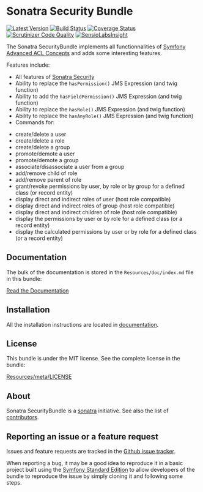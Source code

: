 Sonatra Security Bundle
=======================

[![Latest Version](https://img.shields.io/packagist/v/sonatra/security-bundle.svg)](https://packagist.org/packages/sonatra/security-bundle)
[![Build Status](https://img.shields.io/travis/sonatra/sonatra-security-bundle/master.svg)](https://travis-ci.org/sonatra/sonatra-security-bundle)
[![Coverage Status](https://img.shields.io/coveralls/sonatra/sonatra-security-bundle/master.svg)](https://coveralls.io/r/sonatra/sonatra-security-bundle?branch=master)
[![Scrutinizer Code Quality](https://img.shields.io/scrutinizer/g/sonatra/sonatra-security-bundle/master.svg)](https://scrutinizer-ci.com/g/sonatra/sonatra-security-bundle?branch=master)
[![SensioLabsInsight](https://img.shields.io/sensiolabs/i/74707490-7a7f-4dd8-91c9-84af5de547a1.svg)](https://insight.sensiolabs.com/projects/74707490-7a7f-4dd8-91c9-84af5de547a1)

The Sonatra SecurityBundle implements all functionnalities of 
[Symfony Advanced ACL Concepts](http://symfony.com/doc/current/cookbook/security/acl_advanced.html)
and adds some interesting features.


Features include:

- All features of [Sonatra Security](https://github.com/sonatra/sonatra-security)
- Ability to replace the `hasPermission()` JMS Expression (and twig function)
- Ability to add the `hasFieldPermission()` JMS Expression (and twig function)
- Ability to replace the `hasRole()` JMS Expression (and twig function)
- Ability to replace the `hasAnyRole()` JMS Expression (and twig function)
- Commands for:
 * create/delete a user
 * create/delete a role
 * create/delete a group
 * promote/demote a user
 * promote/demote a group
 * associate/disassociate a user from a group
 * add/remove child of role
 * add/remove parent of role
 * grant/revoke permissions by user, by role or by group for a defined class (or record entity)
 * display direct and indirect roles of user (host role compatible)
 * display direct and indirect roles of group (host role compatible)
 * display direct and indirect children of role (host role compatible)
 * display the permissions by user or by role for a defined class (or a record entity)
 * display the calculated permissions by user or by role for a defined class (or a record entity)

Documentation
-------------

The bulk of the documentation is stored in the `Resources/doc/index.md`
file in this bundle:

[Read the Documentation](Resources/doc/index.md)

Installation
------------

All the installation instructions are located in [documentation](Resources/doc/index.md).

License
-------

This bundle is under the MIT license. See the complete license in the bundle:

[Resources/meta/LICENSE](Resources/meta/LICENSE)

About
-----

Sonatra SecurityBundle is a [sonatra](https://github.com/sonatra) initiative.
See also the list of [contributors](https://github.com/sonatra/sonatra-security-bundle/graphs/contributors).

Reporting an issue or a feature request
---------------------------------------

Issues and feature requests are tracked in the [Github issue tracker](https://github.com/sonatra/sonatra-security-bundle/issues).

When reporting a bug, it may be a good idea to reproduce it in a basic project
built using the [Symfony Standard Edition](https://github.com/symfony/symfony-standard)
to allow developers of the bundle to reproduce the issue by simply cloning it
and following some steps.
